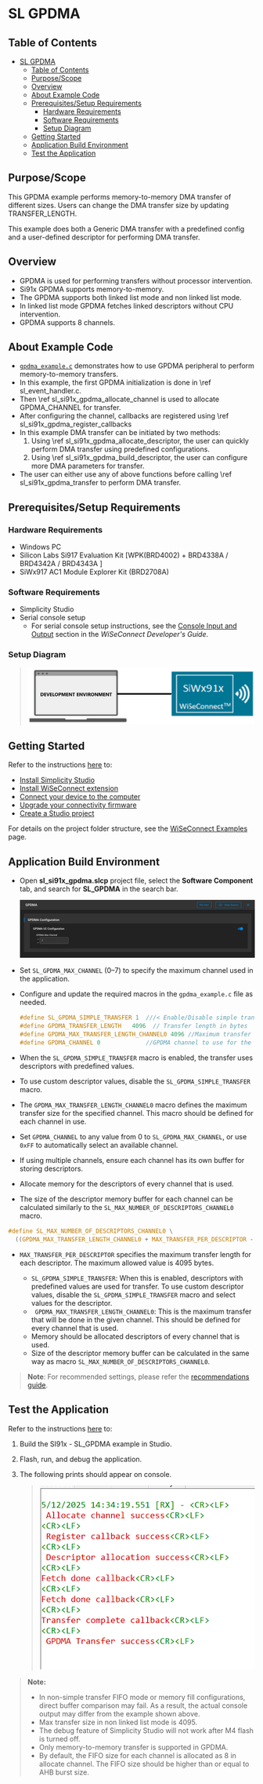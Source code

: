 # SL GPDMA

## Table of Contents

- [SL GPDMA](#sl-gpdma)
  - [Table of Contents](#table-of-contents)
  - [Purpose/Scope](#purposescope)
  - [Overview](#overview)
  - [About Example Code](#about-example-code)
  - [Prerequisites/Setup Requirements](#prerequisitessetup-requirements)
    - [Hardware Requirements](#hardware-requirements)
    - [Software Requirements](#software-requirements)
    - [Setup Diagram](#setup-diagram)
  - [Getting Started](#getting-started)
  - [Application Build Environment](#application-build-environment)
  - [Test the Application](#test-the-application)

## Purpose/Scope

This GPDMA example performs memory-to-memory DMA transfer of different sizes. Users can change the DMA transfer size by updating TRANSFER_LENGTH.

This example does both a Generic DMA transfer with a predefined config and a user-defined descriptor for performing DMA transfer.

## Overview

- GPDMA is used for performing transfers without processor intervention.
- Si91x GPDMA supports memory-to-memory.
- The GPDMA supports both linked list mode and non linked list mode.
- In linked list mode GPDMA fetches linked descriptors without CPU intervention.
- GPDMA supports 8 channels.

## About Example Code

- [`gpdma_example.c`](https://github.com/SiliconLabs/wiseconnect/blob/master/examples/si91x_soc/peripheral/sl_si91x_gpdma/gpdma_example.c) demonstrates how to use GPDMA peripheral to perform memory-to-memory transfers.
- In this example, the first GPDMA initialization is done in \ref sl_event_handler.c.
- Then \ref sl_si91x_gpdma_allocate_channel is used to allocate GPDMA_CHANNEL for transfer.
- After configuring the channel, callbacks are registered using \ref sl_si91x_gpdma_register_callbacks
- In this example DMA transfer can be initiated by two methods:
  1. Using \ref sl_si91x_gpdma_allocate_descriptor, the user can quickly perform DMA transfer using predefined configurations.
  2. Using \ref sl_si91x_gpdma_build_descriptor, the user can configure more DMA parameters for transfer.
- The user can either use any of above functions before calling \ref sl_si91x_gpdma_transfer to perform DMA transfer.

## Prerequisites/Setup Requirements

### Hardware Requirements

- Windows PC
- Silicon Labs Si917 Evaluation Kit [WPK(BRD4002) + BRD4338A / BRD4342A / BRD4343A ]
- SiWx917 AC1 Module Explorer Kit (BRD2708A)

### Software Requirements

- Simplicity Studio
- Serial console setup
  - For serial console setup instructions, see the [Console Input and Output](https://docs.silabs.com/wiseconnect/latest/wiseconnect-developers-guide-developing-for-silabs-hosts/#console-input-and-output) section in the *WiSeConnect Developer's Guide*.

### Setup Diagram

> ![Figure:setupdiagram ](resources/readme/setupdiagram.png)

## Getting Started

Refer to the instructions [here](https://docs.silabs.com/wiseconnect/latest/wiseconnect-getting-started/) to:

- [Install Simplicity Studio](https://docs.silabs.com/wiseconnect/latest/wiseconnect-developers-guide-developing-for-silabs-hosts/#install-simplicity-studio)
- [Install WiSeConnect extension](https://docs.silabs.com/wiseconnect/latest/wiseconnect-developers-guide-developing-for-silabs-hosts/#install-the-wi-se-connect-extension)
- [Connect your device to the computer](https://docs.silabs.com/wiseconnect/latest/wiseconnect-developers-guide-developing-for-silabs-hosts/#connect-si-wx91x-to-computer)
- [Upgrade your connectivity firmware](https://docs.silabs.com/wiseconnect/latest/wiseconnect-developers-guide-developing-for-silabs-hosts/#update-si-wx91x-connectivity-firmware)
- [Create a Studio project](https://docs.silabs.com/wiseconnect/latest/wiseconnect-developers-guide-developing-for-silabs-hosts/#create-a-project)

For details on the project folder structure, see the [WiSeConnect Examples](https://docs.silabs.com/wiseconnect/latest/wiseconnect-examples/#example-folder-structure) page.

## Application Build Environment

- Open **sl_si91x_gpdma.slcp** project file, select the **Software Component** tab, and search for **SL_GPDMA** in the search bar.

  ![Figure: result](resources/uc_screen/ucScreenGPDMA.png)

- Set `SL_GPDMA_MAX_CHANNEL` (0–7) to specify the maximum channel used in the application.
- Configure and update the required macros in the `gpdma_example.c` file as needed.

    ```C
    #define SL_GPDMA_SIMPLE_TRANSFER 1  ///< Enable/Disable simple transfer
    #define GPDMA_TRANSFER_LENGTH   4096  // Transfer length in bytes
    #define GPDMA_MAX_TRANSFER_LENGTH_CHANNEL0 4096 //Maximum transfer size per channel
    #define GPDMA_CHANNEL 0             //GPDMA channel to use for the transfer.
    ```  
- When the `SL_GPDMA_SIMPLE_TRANSFER` macro is enabled, the transfer uses descriptors with predefined values.
- To use custom descriptor values, disable the `SL_GPDMA_SIMPLE_TRANSFER` macro.
- The `GPDMA_MAX_TRANSFER_LENGTH_CHANNEL0` macro defines the maximum transfer size for the specified channel. This macro should be defined for each channel in use.
- Set `GPDMA_CHANNEL` to any value from 0 to `SL_GPDMA_MAX_CHANNEL`, or use `0xFF` to automatically select an available channel.
- If using multiple channels, ensure each channel has its own buffer for storing descriptors.
- Allocate memory for the descriptors of every channel that is used.
- The size of the descriptor memory buffer for each channel can be calculated similarly to the `SL_MAX_NUMBER_OF_DESCRIPTORS_CHANNEL0` macro.
```C
#define SL_MAX_NUMBER_OF_DESCRIPTORS_CHANNEL0 \
  ((GPDMA_MAX_TRANSFER_LENGTH_CHANNEL0 + MAX_TRANSFER_PER_DESCRIPTOR - 1) / MAX_TRANSFER_PER_DESCRIPTOR)
```
- `MAX_TRANSFER_PER_DESCRIPTOR` specifies the maximum transfer length for each descriptor. The maximum allowed value is 4095 bytes.

   - `SL_GPDMA_SIMPLE_TRANSFER`: When this is enabled, descriptors with predefined values are used for transfer. To use custom descriptor values, disable the  `SL_GPDMA_SIMPLE_TRANSFER` macro and select values for the descriptor.
   - ` GPDMA_MAX_TRANSFER_LENGTH_CHANNEL0`: This is the maximum transfer that will be done in the given channel. This should be defined for every channel that is used.
   - Memory should be allocated descriptors of every channel that is used.
   - Size of the descriptor memory buffer can be calculated in the same way as macro `SL_MAX_NUMBER_OF_DESCRIPTORS_CHANNEL0`.

> **Note**: For recommended settings, please refer the [recommendations guide](https://docs.silabs.com/wiseconnect/latest/wiseconnect-developers-guide-prog-recommended-settings/).

## Test the Application

Refer to the instructions [here](https://docs.silabs.com/wiseconnect/latest/wiseconnect-getting-started/) to:

1. Build the SI91x - SL_GPDMA example in Studio.
2. Flash, run, and debug the application.
3. The following prints should appear on console.

   > ![Figure: result](resources/readme/outputConsoleI_GPDMA.png)

> **Note:**
>
> - In non-simple transfer FIFO mode or memory fill configurations, direct buffer comparison may fail. As a result, the actual console output may differ from the example shown above.
> - Max transfer size in non linked list mode is 4095.
> - The debug feature of Simplicity Studio will not work after M4 flash is turned off.
> - Only memory-to-memory transfer is supported in GPDMA.
> - By default, the FIFO size for each channel is allocated as 8 in allocate channel. The FIFO size should be higher than or equal to AHB burst size.


